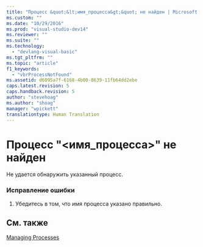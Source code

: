 ```yaml
---
title: "Процесс &quot;&lt;имя_процесса&gt;&quot; не найден | Microsoft Docs"
ms.custom: ""
ms.date: "10/29/2016"
ms.prod: "visual-studio-dev14"
ms.reviewer: ""
ms.suite: ""
ms.technology: 
  - "devlang-visual-basic"
ms.tgt_pltfrm: ""
ms.topic: "article"
f1_keywords: 
  - "vbrProcessNotFound"
ms.assetid: d6095a7f-6168-4b00-8639-11fb64dd2ebe
caps.latest.revision: 5
caps.handback.revision: 5
author: "stevehoag"
ms.author: "shoag"
manager: "wpickett"
translationtype: Human Translation
---
```

# Процесс &quot;&lt;имя_процесса&gt;&quot; не найден
Не удается обнаружить указанный процесс.  
  
### Исправление ошибки  
  
1.  Убедитесь в том, что имя процесса указано правильно.  
  
## См. также  
 [Managing Processes](http://msdn.microsoft.com/ru-ru/ef2f9767-330b-49f3-aa33-8574c241b9d2)